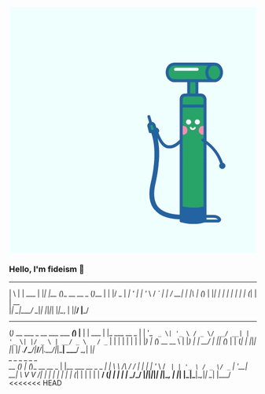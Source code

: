 <!--
**fideism/fideism** is a ✨ _special_ ✨ repository because its `README.md` (this file) appears on your GitHub profile.

Here are some ideas to get you started:

- 🔭 I’m currently working on ...
- 🌱 I’m currently learning ...
- 👯 I’m looking to collaborate on ...
- 🤔 I’m looking for help with ...
- 💬 Ask me about ...
- 📫 How to reach me: ...
- 😄 Pronouns: ...
- ⚡ Fun fact: ...
-->

<p align="center">
  <img align="center" src="/imgs/v2-4affc36474cef5c3f582ebfe3619cc20_720w.gif"/>
</p>


### Hello, I'm fideism 👋

 _   _       _   _     _               _     
| \ | | ___ | |_| |__ (_)_ __   __ _  (_)___ 
|  \| |/ _ \| __| '_ \| | '_ \ / _` | | / __|
| |\  | (_) | |_| | | | | | | | (_| | | \__ \
|_| \_|\___/ \__|_| |_|_|_| |_|\__, | |_|___/
                               |___/         
 _                               _ _     _        _                
(_)_ __ ___  _ __   ___  ___ ___(_) |__ | | ___  | |_ ___     __ _ 
| | '_ ` _ \| '_ \ / _ \/ __/ __| | '_ \| |/ _ \ | __/ _ \   / _` |
| | | | | | | |_) | (_) \__ \__ \ | |_) | |  __/ | || (_) | | (_| |
|_|_| |_| |_| .__/ \___/|___/___/_|_.__/|_|\___|  \__\___/   \__,_|
            |_|                                                    
          _ _ _ _               _                     _   
__      _(_) | (_)_ __   __ _  | |__   ___  __ _ _ __| |_ 
\ \ /\ / / | | | | '_ \ / _` | | '_ \ / _ \/ _` | '__| __|
 \ V  V /| | | | | | | | (_| | | | | |  __/ (_| | |  | |_ 
  \_/\_/ |_|_|_|_|_| |_|\__, | |_| |_|\___|\__,_|_|   \__|
                        |___/                             
<<<<<<< HEAD
```
